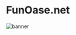 # FunOase.net
![banner](https://github.com/user-attachments/assets/4565272b-5738-40c7-a96e-a4411ea898a8)
